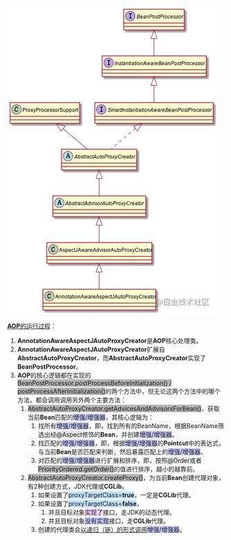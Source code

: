 ![image](../images/5/annotation-aware-aspect-j-auto-proxy-creator.awebp)

[**AOP**的运行过程](https://juejin.cn/post/6844903970658320391)：

1. **AnnotationAwareAspectJAutoProxyCreator**是**AOP**核心处理类。
2. **AnnotationAwareAspectJAutoProxyCreator**扩展自**AbstractAutoProxyCreator**，而**AbstractAutoProxyCreator**实现了**BeanPostProcessor**。
3. **AOP**的核心逻辑都在实现的<span style=background:#b3b3b3>BeanPostProcessor.postProcessBeforeInitialization() / postProcessAfterInitialization()</span>的两个方法中，但无论这两个方法中的哪个方法，都会调用调用另外两个主要方法：
   1. <span style=background:#b3b3b3>AbstractAutoProxyCreator.getAdvicesAndAdvisorsForBean()</span>，获取当前**Bean**匹配的<span style=background:#c9ccff>增强/增强器</span>，其核心逻辑为：
      1. 找所有<span style=background:#c9ccff>增强/增强器</span>，即，找到所有的BeanName，根据BeanName筛选出经<span style=background:#e6e6e6>@Aspect</span>修饰的**Bean**，并创建<span style=background:#c9ccff>增强/增强器</span>。
      2. 找匹配的<span style=background:#c9ccff>增强/增强器</span>，即，根据<span style=background:#c9ccff>增强/增强器</span>的**Pointcut**中的表达式，与当前**Bean**是否匹配来判断，然后暴露匹配上的<span style=background:#c9ccff>增强/增强器</span>。
      3. 对匹配的<span style=background:#c9ccff>增强/增强器</span>进行扩展和排序，即，按照<span style=background:#e6e6e6>@Order</span>或者<span style=background:#b3b3b3>PriorityOrdered.getOrder()</span>的值进行排序，越小的越靠前。
   2. <span style=background:#b3b3b3>AbstractAutoProxyCreator.createProxy()</span>，为当前**Bean**创建代理对象，有2种创建方式，JDK代理或**CGLib**。
      1. 如果设置了<span style=background:#c2e2ff>proxyTargetClass=**true**</span>，一定是**CGLib**代理。
      2. 如果设置了<span style=background:#c2e2ff>proxyTargetClass=**false**</span>，
         1. 并且目标对象<span style=background:#f8d2ff>实现了</span>接口，走JDK的动态代理。
         2. 并且目标对象<span style=background:#c9ccff>没有实现</span>接口，走**CGLib**代理。
      3. 创建的代理类会[以递归（链）的形式调用](https://mp.weixin.qq.com/s?__biz=MzA4ODI0MTIxOA==&mid=2257484863&idx=1&sn=ee579cb36edbcd8f3ed86a0c4583e016&chksm=9357f912a42070045e7cb31ecb4c435fa410ba46915b16611ba795a10453d5b82282cc3f0319&scene=178&cur_album_id=1529509474028355587#rd)<span style=background:#c9ccff>增强/增强器</span>。

